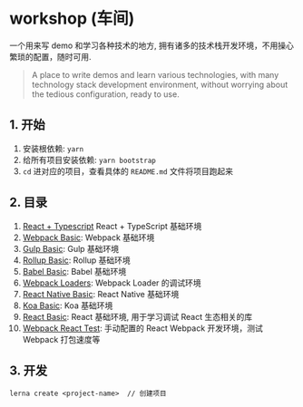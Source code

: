 # workshop (车间)

一个用来写 demo 和学习各种技术的地方, 拥有诸多的技术栈开发环境，不用操心繁琐的配置，随时可用.

> A place to write demos and learn various technologies, with many technology stack development environment, without worrying about the tedious configuration, ready to use.

## 1. 开始

1. 安装根依赖: `yarn`
2. 给所有项目安装依赖: `yarn bootstrap`
3. `cd` 进对应的项目，查看具体的 `README.md` 文件将项目跑起来

## 2. 目录

1. [React + Typescript](/packages/react-typescript) React + TypeScript 基础环境
2. [Webpack Basic](/packages/webpack-basic): Webpack 基础环境
3. [Gulp Basic](/packages/gulp-basic): Gulp 基础环境
4. [Rollup Basic](/packages/rollup-basic): Rollup 基础环境
5. [Babel Basic](/packages/babel-basic): Babel 基础环境
6. [Webpack Loaders](/packages/webpack-loaders): Webpack Loader 的调试环境
7. [React Native Basic](/packages/RNBasic): React Native 基础环境
8. [Koa Basic](/packages/koa-basic): Koa 基础环境
9. [React Basic](/packages/react-basic): React 基础环境, 用于学习调试 React 生态相关的库
10. [Webpack React Test](/packages/webpack-react-test): 手动配置的 React Webpack 开发环境，测试 Webpack 打包速度等

## 3. 开发

```shell
lerna create <project-name>  // 创建项目
```
